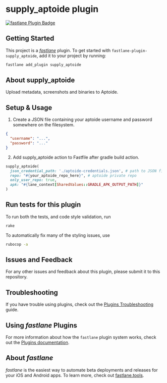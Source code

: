 # supply_aptoide plugin

[![fastlane Plugin Badge](https://rawcdn.githack.com/fastlane/fastlane/master/fastlane/assets/plugin-badge.svg)](https://rubygems.org/gems/fastlane-plugin-supply_aptoide)

## Getting Started

This project is a [_fastlane_](https://github.com/fastlane/fastlane) plugin. To get started with `fastlane-plugin-supply_aptoide`, add it to your project by running:

```bash
fastlane add_plugin supply_aptoide
```

## About supply_aptoide

Upload metadata, screenshots and binaries to Aptoide.


## Setup & Usage

1) Create a JSON file containing your aptoide username and password somewhere on the filesystem.

```json
{
  "username": "...",
  "password": "..."
}
```

2) Add supply_aptoide action to Fastfile after gradle build action.

```ruby
supply_aptoide(
  json_credential_path: './aptoide-credentials.json', # path to JSON file from above
  repo: "#{your_aptoide_repo_here}", # aptoide private repo
  only_user_repo: true,
  apk: "#{lane_context[SharedValues::GRADLE_APK_OUTPUT_PATH]}"
)
```

## Run tests for this plugin

To run both the tests, and code style validation, run

```sh
rake
```

To automatically fix many of the styling issues, use
```sh
rubocop -a
```

## Issues and Feedback

For any other issues and feedback about this plugin, please submit it to this repository.

## Troubleshooting

If you have trouble using plugins, check out the [Plugins Troubleshooting](https://docs.fastlane.tools/plugins/plugins-troubleshooting/) guide.

## Using _fastlane_ Plugins

For more information about how the `fastlane` plugin system works, check out the [Plugins documentation](https://docs.fastlane.tools/plugins/create-plugin/).

## About _fastlane_

_fastlane_ is the easiest way to automate beta deployments and releases for your iOS and Android apps. To learn more, check out [fastlane.tools](https://fastlane.tools).
